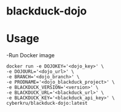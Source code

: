 # blackduck-dojo

# Usage
-Run Docker image
```
docker run -e DOJOKEY='<dojo_key>' \
-e DOJOURL='<dojo_url>' \
-e BRANCH='<dojo_branch>' \
-e PRODNAME='<dojo_blackduck_project>' \
-e BLACKDUCK_VERSION='<version>' \
-e BLACKDUCK_URL='<blackduck_url>' \
-e BLACKDUCK_KEY='<blackduck_api_key>' \
cyberkru/blackduck-dojo:latest
```
